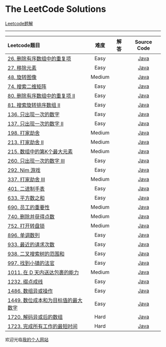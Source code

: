 # The LeetCode Solutions

[Leetcode题解](http://www.longluo.me/blog/2020/12/09/Leetcode-Solutions/)

-------------------

|   Leetcode题目   |     难度     |          解答          |   Source Code   |
|    :-----        |    :----:    |         :----:         |      :----:     |
| [26. 删除有序数组中的重复项](https://leetcode-cn.com/problems/remove-duplicates-from-sorted-array/) | Easy | []()  | [Java](https://github.com/longluo/leetcode/tree/master/Java/src/com/longluo/leetcode/twopointers/Problem26_removeDuplicatesFromSortedArray.java) |
| [27. 移除元素](https://leetcode-cn.com/problems/remove-element/) | Easy | []()  | [Java](https://github.com/longluo/leetcode/tree/master/Java/src/com/longluo/leetcode/twopointers/Problem27_removeElement.java) |
| [48. 旋转图像](https://leetcode-cn.com/problems/rotate-image/) | Medium | []()  | [Java](https://github.com/longluo/leetcode/tree/master/Java/src/com/longluo/leetcode/array/Problem48_rotateImage.java) |
| [74. 搜索二维矩阵](https://leetcode-cn.com/problems/search-a-2d-matrix/) | Easy | []()  | [Java](https://github.com/longluo/leetcode/tree/master/Java/src/com/longluo/leetcode/binarysearch/Problem74_searchA2DMatrix.java) |
| [80. 删除有序数组中的重复项 II](https://leetcode-cn.com/problems/remove-duplicates-from-sorted-array-ii/) | Easy | []()  | [Java](https://github.com/longluo/leetcode/tree/master/Java/src/com/longluo/leetcode/twopointers/Problem80_removeDuplicatesFromSortedArray_ii.java) |
| [81. 搜索旋转排序数组 II](https://leetcode-cn.com/problems/search-in-rotated-sorted-array-ii/) | Easy | []()  | [Java](https://github.com/longluo/leetcode/tree/master/Java/src/com/longluo/leetcode/binarysearch/Problem81_searchInRotatedSortedArray_ii.java) |
| [136. 只出现一次的数字](https://leetcode-cn.com/problems/single-number/) | Easy | []()  | [Java](https://github.com/longluo/leetcode/tree/master/Java/src/com/longluo/leetcode/bitmanipulation/Problem136_singleNumber.java) |
| [137. 只出现一次的数字 II](https://leetcode-cn.com/problems/single-number-ii/) | Easy | []()  | [Java](https://github.com/longluo/leetcode/tree/master/Java/src/com/longluo/leetcode/bitmanipulation/Problem137_singleNumber_ii.java) |
| [198. 打家劫舍](https://leetcode-cn.com/problems/house-robber/) | Medium | []()  | [Java](https://github.com/longluo/leetcode/tree/master/Java/src/com/longluo/leetcode/dp/Problem198_houseRobber.java) |
| [213. 打家劫舍 II](https://leetcode-cn.com/problems/house-robber-ii/) | Medium | []()  | [Java](https://github.com/longluo/leetcode/tree/master/Java/src/com/longluo/leetcode/dp/Problem213_houseRobber_ii.java) |
| [215. 数组中的第K个最大元素](https://leetcode-cn.com/problems/kth-largest-element-in-an-array/) | Medium | []()  | [Java](https://github.com/longluo/leetcode/tree/master/Java/src/com/longluo/leetcode/heap/Problem215_kthLargestElementInAnArray.java) |
| [260. 只出现一次的数字 III](https://leetcode-cn.com/problems/single-number-iii/) | Easy | []()  | [Java](https://github.com/longluo/leetcode/tree/master/Java/src/com/longluo/leetcode/bitmanipulation/Problem260_singleNumber_iii.java) |
| [292. Nim 游戏](https://leetcode-cn.com/problems/nim-game/) | Easy | []()  | [Java](https://github.com/longluo/leetcode/tree/master/Java/src/com/longluo/leetcode/minimax/Problem292_nimGame.java) |
| [337. 打家劫舍 III](https://leetcode-cn.com/problems/house-robber-iii/) | Medium | []()  | [Java](https://github.com/longluo/leetcode/tree/master/Java/src/com/longluo/leetcode/dp/Problem337_houseRobber_iii.java) |
| [401. 二进制手表](https://leetcode-cn.com/problems/binary-watch/) | Easy | []()  | [Java](https://github.com/longluo/leetcode/tree/master/Java/src/com/longluo/leetcode/bitmanipulation/Problem401_binaryWatch.java) |
| [633. 平方数之和](https://leetcode-cn.com/problems/sum-of-square-numbers/) | Easy | []()  | [Java](https://github.com/longluo/leetcode/tree/master/Java/src/com/longluo/leetcode/math/Problem633_sumOfSquareNumbers.java) |
| [690. 员工的重要性](https://leetcode-cn.com/problems/employee-importance/) | Medium | []()  | [Java](https://github.com/longluo/leetcode/tree/master/Java/src/com/longluo/leetcode/bfs/Problem690_employeeImportance.java) |
| [740. 删除并获得点数](https://leetcode-cn.com/problems/delete-and-earn/) | Medium | []()  | [Java](https://github.com/longluo/leetcode/tree/master/Java/src/com/longluo/leetcode/dp/Problem740_deleteAndEarn.java) |
| [752. 打开转盘锁](https://leetcode-cn.com/problems/open-the-lock/) | Medium | []()  | [Java](https://github.com/longluo/leetcode/tree/master/Java/src/com/longluo/leetcode/bfs/Problem752_openTheLock.java) |
| [896. 单调数列](https://leetcode-cn.com/problems/monotonic-array/) | Easy | []()  | [Java](https://github.com/longluo/leetcode/tree/master/Java/src/com/longluo/leetcode/array/Problem896_monotonicArray.java) |
| [933. 最近的请求次数](https://leetcode-cn.com/problems/number-of-recent-calls/) | Easy | []()  | [Java](https://github.com/longluo/leetcode/tree/master/Java/src/com/longluo/leetcode/queue/Problem933_numberOfRecentCalls.java) |
| [938. 二叉搜索树的范围和](https://leetcode-cn.com/problems/range-sum-of-bst/) | Easy | []()  | [Java](https://github.com/longluo/leetcode/tree/master/Java/src/com/longluo/leetcode/tree/Problem938_rangeSumOfBST.java) |
| [997. 找到小镇的法官](https://leetcode-cn.com/problems/find-the-town-judge/) | Easy | []()  | [Java](https://github.com/longluo/leetcode/tree/master/Java/src/com/longluo/leetcode/graph/Problem997_findTheTownJudge.java) |
| [1011. 在 D 天内送达包裹的能力](https://leetcode-cn.com/problems/capacity-to-ship-packages-within-d-days/) | Medium  | []() | [Java](https://github.com/longluo/leetcode/tree/master/Java/src/com/longluo/leetcode/binarysearch/Problem1011_capacityToShipPackagesWithinDDays.java) |
| [1232. 缀点成线](https://leetcode-cn.com/problems/check-if-it-is-a-straight-line/) | Easy | []()  | [Java](https://github.com/longluo/leetcode/tree/master/Java/src/com/longluo/leetcode/geometry/Problem1232_checkIfItIsAStraightLine.java) |
| [1486. 数组异或操作](https://leetcode-cn.com/problems/xor-operation-in-an-array/) | Easy | []()  | [Java](https://github.com/longluo/leetcode/tree/master/Java/src/com/longluo/leetcode/bitmanipulation/Problem1486_xorOperationInAnArray.java) |
| [1449. 数位成本和为目标值的最大数字](https://leetcode-cn.com/problems/form-largest-integer-with-digits-that-add-up-to-target/) | Easy | []()  | [Java](https://github.com/longluo/leetcode/tree/master/Java/src/com/longluo/leetcode/dp/Problem1449_formLargestIntegerWithDigitsThatAddUpToTarget.java) |
| [1720. 解码异或后的数组](https://leetcode-cn.com/problems/decode-xored-array/) | Hard  | []() | [Java](https://github.com/longluo/leetcode/tree/master/Java/src/com/longluo/leetcode/bitmanipulation/Problem1720_decodeXoredArray.java) |
| [1723. 完成所有工作的最短时间](https://leetcode-cn.com/problems/find-minimum-time-to-finish-all-jobs/) | Hard  | []() | [Java](https://github.com/longluo/leetcode/tree/master/Java/src/com/longluo/leetcode/bitmanipulation/Problem1720_decodeXoredArray.java) |


欢迎光临[我的个人网站](http://www.longluo.me)

